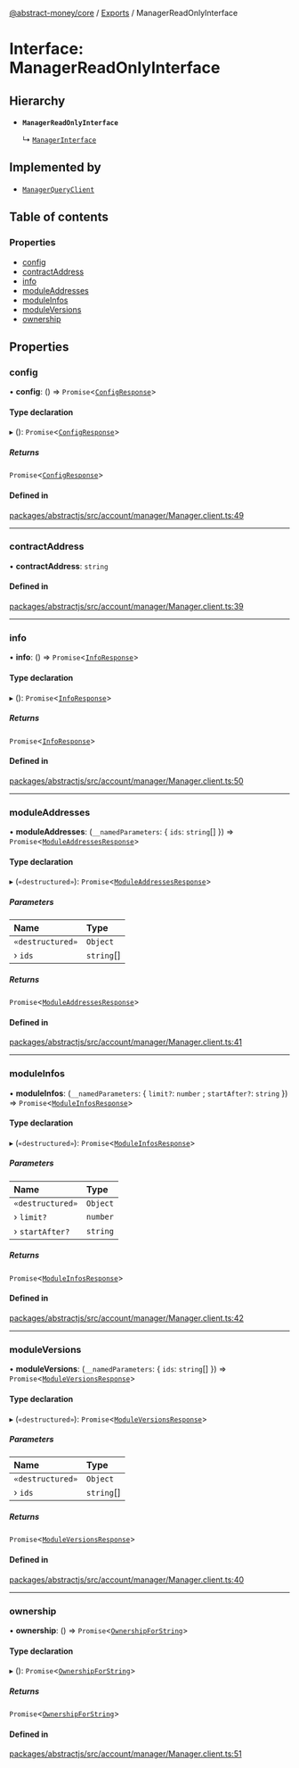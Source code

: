 [@abstract-money/core](../README.md) / [Exports](../modules.md) / ManagerReadOnlyInterface

# Interface: ManagerReadOnlyInterface

## Hierarchy

- **`ManagerReadOnlyInterface`**

  ↳ [`ManagerInterface`](ManagerInterface.md)

## Implemented by

- [`ManagerQueryClient`](../classes/ManagerQueryClient.md)

## Table of contents

### Properties

- [config](ManagerReadOnlyInterface.md#config)
- [contractAddress](ManagerReadOnlyInterface.md#contractaddress)
- [info](ManagerReadOnlyInterface.md#info)
- [moduleAddresses](ManagerReadOnlyInterface.md#moduleaddresses)
- [moduleInfos](ManagerReadOnlyInterface.md#moduleinfos)
- [moduleVersions](ManagerReadOnlyInterface.md#moduleversions)
- [ownership](ManagerReadOnlyInterface.md#ownership)

## Properties

### config

• **config**: () => `Promise`<[`ConfigResponse`](ManagerTypes.ConfigResponse.md)\>

#### Type declaration

▸ (): `Promise`<[`ConfigResponse`](ManagerTypes.ConfigResponse.md)\>

##### Returns

`Promise`<[`ConfigResponse`](ManagerTypes.ConfigResponse.md)\>

#### Defined in

[packages/abstractjs/src/account/manager/Manager.client.ts:49](https://github.com/AbstractSDK/frontend/blob/07410073/packages/abstractjs/src/account/manager/Manager.client.ts#L49)

___

### contractAddress

• **contractAddress**: `string`

#### Defined in

[packages/abstractjs/src/account/manager/Manager.client.ts:39](https://github.com/AbstractSDK/frontend/blob/07410073/packages/abstractjs/src/account/manager/Manager.client.ts#L39)

___

### info

• **info**: () => `Promise`<[`InfoResponse`](ManagerTypes.InfoResponse.md)\>

#### Type declaration

▸ (): `Promise`<[`InfoResponse`](ManagerTypes.InfoResponse.md)\>

##### Returns

`Promise`<[`InfoResponse`](ManagerTypes.InfoResponse.md)\>

#### Defined in

[packages/abstractjs/src/account/manager/Manager.client.ts:50](https://github.com/AbstractSDK/frontend/blob/07410073/packages/abstractjs/src/account/manager/Manager.client.ts#L50)

___

### moduleAddresses

• **moduleAddresses**: (`__namedParameters`: { `ids`: `string`[]  }) => `Promise`<[`ModuleAddressesResponse`](ManagerTypes.ModuleAddressesResponse.md)\>

#### Type declaration

▸ (`«destructured»`): `Promise`<[`ModuleAddressesResponse`](ManagerTypes.ModuleAddressesResponse.md)\>

##### Parameters

| Name | Type |
| :------ | :------ |
| `«destructured»` | `Object` |
| › `ids` | `string`[] |

##### Returns

`Promise`<[`ModuleAddressesResponse`](ManagerTypes.ModuleAddressesResponse.md)\>

#### Defined in

[packages/abstractjs/src/account/manager/Manager.client.ts:41](https://github.com/AbstractSDK/frontend/blob/07410073/packages/abstractjs/src/account/manager/Manager.client.ts#L41)

___

### moduleInfos

• **moduleInfos**: (`__namedParameters`: { `limit?`: `number` ; `startAfter?`: `string`  }) => `Promise`<[`ModuleInfosResponse`](ManagerTypes.ModuleInfosResponse.md)\>

#### Type declaration

▸ (`«destructured»`): `Promise`<[`ModuleInfosResponse`](ManagerTypes.ModuleInfosResponse.md)\>

##### Parameters

| Name | Type |
| :------ | :------ |
| `«destructured»` | `Object` |
| › `limit?` | `number` |
| › `startAfter?` | `string` |

##### Returns

`Promise`<[`ModuleInfosResponse`](ManagerTypes.ModuleInfosResponse.md)\>

#### Defined in

[packages/abstractjs/src/account/manager/Manager.client.ts:42](https://github.com/AbstractSDK/frontend/blob/07410073/packages/abstractjs/src/account/manager/Manager.client.ts#L42)

___

### moduleVersions

• **moduleVersions**: (`__namedParameters`: { `ids`: `string`[]  }) => `Promise`<[`ModuleVersionsResponse`](ManagerTypes.ModuleVersionsResponse.md)\>

#### Type declaration

▸ (`«destructured»`): `Promise`<[`ModuleVersionsResponse`](ManagerTypes.ModuleVersionsResponse.md)\>

##### Parameters

| Name | Type |
| :------ | :------ |
| `«destructured»` | `Object` |
| › `ids` | `string`[] |

##### Returns

`Promise`<[`ModuleVersionsResponse`](ManagerTypes.ModuleVersionsResponse.md)\>

#### Defined in

[packages/abstractjs/src/account/manager/Manager.client.ts:40](https://github.com/AbstractSDK/frontend/blob/07410073/packages/abstractjs/src/account/manager/Manager.client.ts#L40)

___

### ownership

• **ownership**: () => `Promise`<[`OwnershipForString`](ManagerTypes.OwnershipForString.md)\>

#### Type declaration

▸ (): `Promise`<[`OwnershipForString`](ManagerTypes.OwnershipForString.md)\>

##### Returns

`Promise`<[`OwnershipForString`](ManagerTypes.OwnershipForString.md)\>

#### Defined in

[packages/abstractjs/src/account/manager/Manager.client.ts:51](https://github.com/AbstractSDK/frontend/blob/07410073/packages/abstractjs/src/account/manager/Manager.client.ts#L51)
